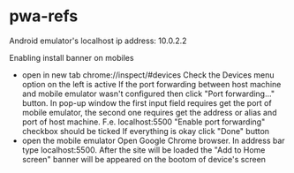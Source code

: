 # pwa-refs

Android emulator's localhost ip address: 10.0.2.2

Enabling install banner on mobiles

- open in new tab chrome://inspect/#devices
  Check the Devices menu option on the left is active
  If the port forwarding between host machine and mobile emulator wasn't configured then click "Port forwarding..." button.
  In pop-up window the first input field requires get the port of mobile emulator, the second one requires get the address or alias and port of host machine. F.e. localhost:5500
  "Enable port forwarding" checkbox should be ticked
  If everything is okay click "Done" button
- open the mobile emulator
  Open Google Chrome browser. In address bar type localhost:5500.
  After the site will be loaded the "Add <this app> to Home screen" banner will be appeared on the bootom of device's screen

